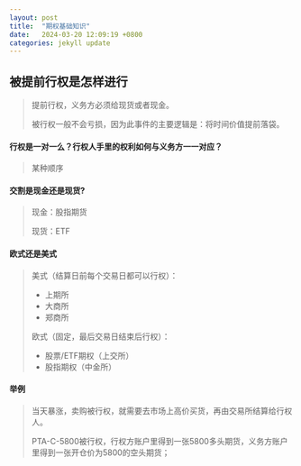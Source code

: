 ```yaml
---
layout: post
title:  "期权基础知识"
date:   2024-03-20 12:09:19 +0800
categories: jekyll update
---
```

## 被提前行权是怎样进行
> 提前行权，义务方必须给现货或者现金。    
> 
> 被行权一般不会亏损，因为此事件的主要逻辑是：将时间价值提前落袋。
#### 行权是一对一么？行权人手里的权利如何与义务方一一对应？
> 某种顺序
#### 交割是现金还是现货?
> 现金：股指期货   
> 
> 现货：ETF
#### 欧式还是美式
> 美式（结算日前每个交易日都可以行权）：
> - 上期所
> - 大商所
> - 郑商所
> 
> 欧式（固定，最后交易日结束后行权）：  
> - 股票/ETF期权（上交所）
> - 股指期权（中金所）
#### 举例
> 当天暴涨，卖购被行权，就需要去市场上高价买货，再由交易所结算给行权人。   
> 
> PTA-C-5800被行权，行权方账户里得到一张5800多头期货，义务方账户里得到一张开仓价为5800的空头期货；